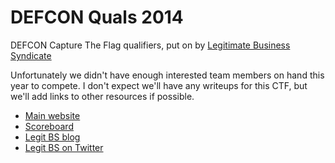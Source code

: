 # DEFCON Quals 2014
DEFCON Capture The Flag qualifiers, put on by [Legitimate Business Syndicate](http://legitbs.net)

Unfortunately we didn't have enough interested team members on hand this year to compete. I don't expect we'll have any writeups for this CTF, but we'll add links to other resources if possible.

* [Main website](http://2014.legitbs.net/)
* [Scoreboard](http://2014.legitbs.net/scoreboard/)
* [Legit BS blog](http://blog.legitbs.net)
* [Legit BS on Twitter](http://twitter.com/LegitBS_CTF)
